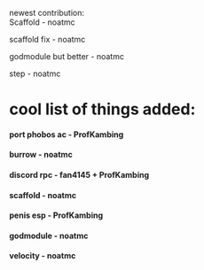 newest contribution:  
Scaffold - noatmc

scaffold fix - noatmc

godmodule but better - noatmc

step - noatmc

# cool list of things added:
#### port phobos ac - ProfKambing
#### burrow - noatmc
#### discord rpc - fan4145 + ProfKambing
#### scaffold - noatmc
#### penis esp - ProfKambing
#### godmodule - noatmc
#### velocity - noatmc
